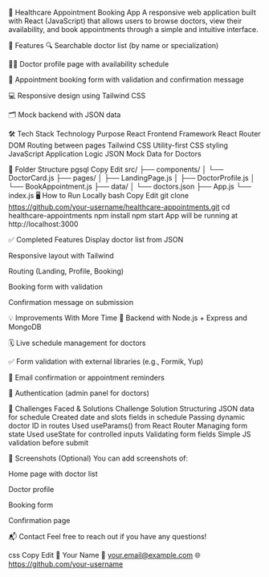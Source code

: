 🏥 Healthcare Appointment Booking App
A responsive web application built with React (JavaScript) that allows users to browse doctors, view their availability, and book appointments through a simple and intuitive interface.

🚀 Features
🔍 Searchable doctor list (by name or specialization)

🧑‍⚕️ Doctor profile page with availability schedule

📅 Appointment booking form with validation and confirmation message

💻 Responsive design using Tailwind CSS

🗂️ Mock backend with JSON data

🛠️ Tech Stack
Technology	Purpose
React	Frontend Framework
React Router DOM	Routing between pages
Tailwind CSS	Utility-first CSS styling
JavaScript	Application Logic
JSON	Mock Data for Doctors

📂 Folder Structure
pgsql
Copy
Edit
src/
├── components/
│   └── DoctorCard.js
├── pages/
│   ├── LandingPage.js
│   ├── DoctorProfile.js
│   └── BookAppointment.js
├── data/
│   └── doctors.json
├── App.js
└── index.js
🖥️ How to Run Locally
bash
Copy
Edit
git clone https://github.com/your-username/healthcare-appointments.git
cd healthcare-appointments
npm install
npm start
App will be running at http://localhost:3000

✅ Completed Features
 Display doctor list from JSON

 Responsive layout with Tailwind

 Routing (Landing, Profile, Booking)

 Booking form with validation

 Confirmation message on submission

💡 Improvements With More Time
🧠 Backend with Node.js + Express and MongoDB

🗓️ Live schedule management for doctors

✅ Form validation with external libraries (e.g., Formik, Yup)

📧 Email confirmation or appointment reminders

🔐 Authentication (admin panel for doctors)

🧩 Challenges Faced & Solutions
Challenge	Solution
Structuring JSON data for schedule	Created date and slots fields in schedule
Passing dynamic doctor ID in routes	Used useParams() from React Router
Managing form state	Used useState for controlled inputs
Validating form fields	Simple JS validation before submit

📸 Screenshots (Optional)
You can add screenshots of:

Home page with doctor list

Doctor profile

Booking form

Confirmation page

📬 Contact
Feel free to reach out if you have any questions!

css
Copy
Edit
👤 Your Name
📧 your.email@example.com
🌐 https://github.com/your-username
